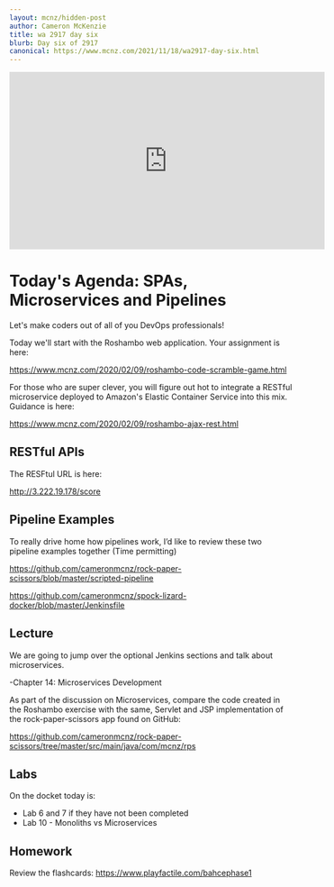```yaml
---
layout: mcnz/hidden-post
author: Cameron McKenzie
title: wa 2917 day six
blurb: Day six of 2917
canonical: https://www.mcnz.com/2021/11/18/wa2917-day-six.html
---
```


<div class="embed-responsive embed-responsive-16by9">
<iframe width="560" height="315" src="https://www.youtube.com/embed/ei7kv7QOMC8" frameborder="0" allow="accelerometer; autoplay; clipboard-write; encrypted-media; gyroscope; picture-in-picture" allowfullscreen></iframe>
</div>

# Today's Agenda: SPAs, Microservices and Pipelines

Let's make coders out of all of you DevOps professionals!

Today we'll start with the Roshambo web application. Your assignment is here:

<a href="https://www.mcnz.com/2020/02/09/roshambo-code-scramble-game.html">https://www.mcnz.com/2020/02/09/roshambo-code-scramble-game.html</a>

For those who are super clever, you will figure out hot to integrate a RESTful microservice deployed to Amazon's Elastic Container Service into this mix. Guidance is here:

<a href="https://www.mcnz.com/2020/02/09/roshambo-ajax-rest.html">https://www.mcnz.com/2020/02/09/roshambo-ajax-rest.html</a>

## RESTful APIs

The RESFtul URL is here:

<a href="http://3.222.19.178/score">http://3.222.19.178/score</a>
 
## Pipeline Examples

To really drive home how pipelines work, I’d like to review these two pipeline examples together (Time permitting)

<a href="https://github.com/cameronmcnz/rock-paper-scissors/blob/master/scripted-pipeline">https://github.com/cameronmcnz/rock-paper-scissors/blob/master/scripted-pipeline</a>

<a href="https://github.com/cameronmcnz/spock-lizard-docker/blob/master/Jenkinsfile">https://github.com/cameronmcnz/spock-lizard-docker/blob/master/Jenkinsfile</a>

## Lecture

We are going to jump over the optional Jenkins sections and talk about microservices.

-Chapter 14: Microservices Development

As part of the discussion on Microservices, compare the code created in the Roshambo exercise with the same, Servlet and JSP implementation of the rock-paper-scissors app found on GitHub:

https://github.com/cameronmcnz/rock-paper-scissors/tree/master/src/main/java/com/mcnz/rps

## Labs

On the docket today is:

- Lab 6 and 7 if they have not been completed
- Lab 10 - Monoliths vs Microservices

## Homework

Review the flashcards: <a href="https://www.playfactile.com/bahcephase1">https://www.playfactile.com/bahcephase1</a>
 
